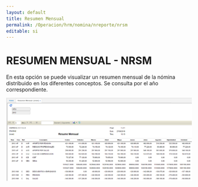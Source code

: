 ```yaml
---
layout: default
title: Resumen Mensual
permalink: /Operacion/hrm/nomina/nreporte/nrsm
editable: si
---
```


# RESUMEN MENSUAL - NRSM


En esta opción se puede visualizar un resumen mensual de la nómina distribuido en los diferentes conceptos. Se consulta por el año correspondiente.


![](nrsm1.png)




